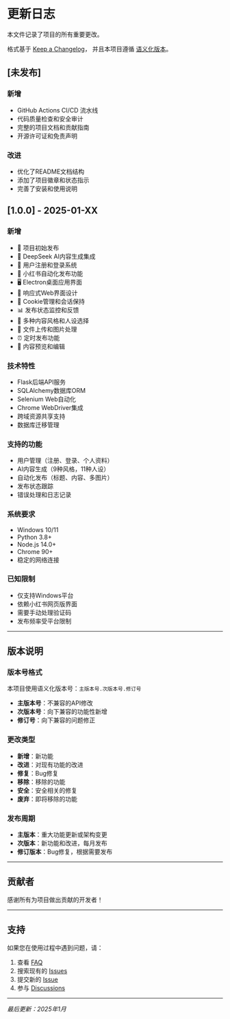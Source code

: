 # 更新日志

本文件记录了项目的所有重要更改。

格式基于 [Keep a Changelog](https://keepachangelog.com/zh-CN/1.0.0/)，
并且本项目遵循 [语义化版本](https://semver.org/lang/zh-CN/)。

## [未发布]

### 新增
- GitHub Actions CI/CD 流水线
- 代码质量检查和安全审计
- 完整的项目文档和贡献指南
- 开源许可证和免责声明

### 改进
- 优化了README文档结构
- 添加了项目徽章和状态指示
- 完善了安装和使用说明

## [1.0.0] - 2025-01-XX

### 新增
- 🎉 项目初始发布
- 🤖 DeepSeek AI内容生成集成
- 👤 用户注册和登录系统
- 🚀 小红书自动化发布功能
- 🖥️ Electron桌面应用界面
- 📱 响应式Web界面设计
- 🔐 Cookie管理和会话保持
- 📊 发布状态监控和反馈
- 🎨 多种内容风格和人设选择
- 📁 文件上传和图片处理
- ⏰ 定时发布功能
- 📝 内容预览和编辑

### 技术特性
- Flask后端API服务
- SQLAlchemy数据库ORM
- Selenium Web自动化
- Chrome WebDriver集成
- 跨域资源共享支持
- 数据库迁移管理

### 支持的功能
- 用户管理（注册、登录、个人资料）
- AI内容生成（9种风格，11种人设）
- 自动化发布（标题、内容、多图片）
- 发布状态跟踪
- 错误处理和日志记录

### 系统要求
- Windows 10/11
- Python 3.8+
- Node.js 14.0+
- Chrome 90+
- 稳定的网络连接

### 已知限制
- 仅支持Windows平台
- 依赖小红书网页版界面
- 需要手动处理验证码
- 发布频率受平台限制

---

## 版本说明

### 版本号格式
本项目使用语义化版本号：`主版本号.次版本号.修订号`

- **主版本号**：不兼容的API修改
- **次版本号**：向下兼容的功能性新增
- **修订号**：向下兼容的问题修正

### 更改类型
- **新增**：新功能
- **改进**：对现有功能的改进
- **修复**：Bug修复
- **移除**：移除的功能
- **安全**：安全相关的修复
- **废弃**：即将移除的功能

### 发布周期
- **主版本**：重大功能更新或架构变更
- **次版本**：新功能和改进，每月发布
- **修订版本**：Bug修复，根据需要发布

---

## 贡献者

感谢所有为项目做出贡献的开发者！

<!-- 这里将自动生成贡献者列表 -->

---

## 支持

如果您在使用过程中遇到问题，请：

1. 查看 [FAQ](README.md#常见问题)
2. 搜索现有的 [Issues](https://github.com/YOUR_USERNAME/auto_rednote/issues)
3. 提交新的 [Issue](https://github.com/YOUR_USERNAME/auto_rednote/issues/new)
4. 参与 [Discussions](https://github.com/YOUR_USERNAME/auto_rednote/discussions)

---

*最后更新：2025年1月*